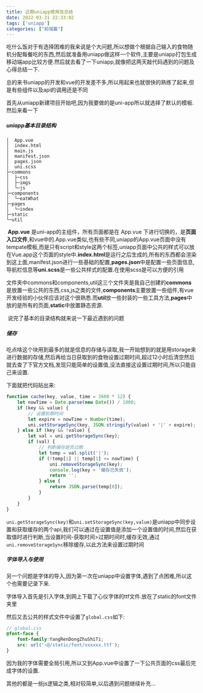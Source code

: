 ```yaml
---
title: 近期uniapp使用及总结
date: 2022-03-31 22:33:02
tags: ['uniapp']
categories: ["前端篇"]
---
```



​	吃什么饭对于有选择困难的我来说是个大问题,所以想做个根据自己输入的食物随机分配每餐吃的东西,然后就准备用uniapp做这样一个软件,主要是uniapp打包生成移动端app比较方便.然后就去看了一下uniapp,就像把这两天敲代码遇到的问题及心得总结一下.

​	总的来书uniapp的开发和vue的开发差不多,所以用起来也就很快的熟练了起来,但是有些组件以及api的调用还是不同

​	首先从uniapp新建项目开始吧,因为我要做的是uni-app所以就选择了默认的模板.然后来看一下

##### 	uniapp基本目录结构

```shell
│  App.vue
│  index.html
│  main.js
│  manifest.json
│  pages.json
│  uni.scss
├─commons
│  ├─css 
│  ├─imgs  
│  └─js
├─components
│  └─eatWhat
├─pages
│  └─index
├─static
└─util
```

​	**App.vue** 是uni-app的主组件，所有页面都是在 App.vue 下进行切换的，是**页面入口文件**,和vue中的.App.vue类似,也有些不同,uniapp的App.vue页面中没有tempate模板,而是只有script和style这两个标签,uniapp页面中公共的样式可以放在Vue.app这个页面的style中.**index.html**是运行之后生成的,所有的东西都会渲染到这上面,manifest.json进行一些基础的配置,**pages.json**中是配置一些页面信息,导航栏信息等**uni.scss**是一些公共样式的配置.在使用scss是可以方便的引用

​	文件夹中commons和components,util这三个文件夹是我自己创建的**commons**是放置一些公共的东西,css,js之类的文件,**components**主要放置一些组件,有vue开发经验的小伙伴应该对这个很熟悉.而**util**放一些封装的一些工具方法,**pages**中放的是所有的页面,**static**中放置静态资源.

​	说完了基本的目录结构就来说一下最近遇到的问题

##### 储存

​	吃点啥这个块用到最多的就是信息的存储与读取,我一开始想到的就是用storage来进行数据的存储,然后再给当日获取到的食物设置过期时间,超过12小时后清空然后就去查了下官方文档,发现只能简单的设置值,没法直接这设置过期时间,所以只能自己来设置.

下面就把代码贴出来:

~~~javascript
function cache(key, value, time = 3600 * 12) {
	let nowTime = Date.parse(new Date()) / 1000;
	if (key && value) {
		// 设置到期时间
		let expire = nowTime + Number(time);
		uni.setStorageSync(key, JSON.stringify(value) + '|' + expire);
	} else if (key && !value) {
		let val = uni.getStorageSync(key);
		if (val) {
			// 判断缓存是否过期
			let temp = val.split('|');
			if (!temp[1] || temp[1] <= nowTime) {
				uni.removeStorageSync(key);
				console.log(key + '缓存已失效');
				return '';
			} else {
				return JSON.parse(temp[0]);
			}
		}
	}
}
~~~

`uni.getStorageSync(key)`和`uni.setStorageSync(key,value)`是uniapp中同步设置和获取缓存的两个api,我们可以通过在设置值是添加一个设置值的时间,然后在获取值时进行判断,当设置时间-获取时间>过期时间时,缓存无效,通过`uni.removeStorageSync`移除缓存,以此方法来设置过期时间

##### 字体导入与使用

​	另一个问题是字体的导入,因为第一次在uniapp中设置字体,遇到了点困难,所以这个也需要记录下来.

​	字体导入首先是引入字体,到网上下载了心仪字体的ttf文件.放在了static的font文件夹里

然后又去公共的样式文件中设置了`global.css`如下:

~~~scss
// global.css
@font-face {
	font-family:YangRenDongZhuShiTi;
	src: url('~@/static/font/xxxxxx.ttf');
}
~~~

因为我的字体需要全局引用,所以又到App.vue中设置了一下公共页面的css最后完成字体的设置.

其他的都是一些js逻辑之类,相对较简单,以后遇到问题继续补充...